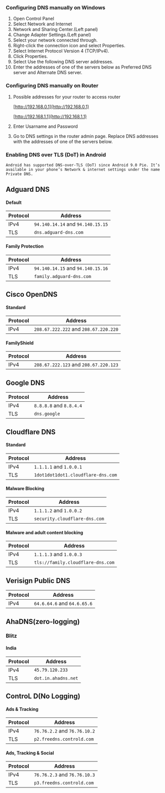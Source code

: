 ### Configuring DNS manually on Windows
   1. Open Control Panel
   2. Select Network and Internet   
   3. Network and Sharing Center.(Left panel)
   4. Change Adapter Settings.(Left panel)
   5. Select your network connected through.
   6. Right-click the connection icon and select Properties.
   7. Select Internet Protocol Version 4 (TCP/IPv4).
   8. Click Properties.
   9. Select Use the following DNS server addresses.
   10. Enter the addresses of one of the servers below as Preferred DNS server and Alternate DNS server.
   
### Configuring DNS manually on Router
1. Possible addresses for your router to access router

   [http://192.168.0.1](http://192.168.0.1)

   [http://192.168.1.1](http://192.168.1.1)

2. Enter Usarname and Password

3. Go to DNS settings in the router admin page. Replace DNS addresses with the addresses of one of the servers below.

### Enabling DNS over TLS (DoT) in Android
    Android has supported DNS-over-TLS (DoT) since Android 9.0 Pie. It’s available in your phone’s Network & internet settings under the name Private DNS.


## Adguard DNS
#### Default
| Protocol  | Address |
| ------------- | ------------- |
| IPv4  | `94.140.14.14` and `94.140.15.15`  |
| TLS  | `dns.adguard-dns.com`  |

#### Family Protection
| Protocol  | Address |
| ------------- | ------------- |
| IPv4  | `94.140.14.15` and `94.140.15.16`|
| TLS  | `family.adguard-dns.com`|


## Cisco OpenDNS
#### Standard
| Protocol  | Address |
| ------------- | ------------- |
| IPv4  | `208.67.222.222` and `208.67.220.220`  |

#### FamilyShield
| Protocol  | Address |
| ------------- | ------------- |
| IPv4 | `208.67.222.123` and `208.67.220.123` |


## Google DNS
| Protocol  | Address |
| ------------- | ------------- |
| IPv4  | `8.8.8.8` and `8.8.4.4` |
| TLS | `dns.google` |

## Cloudflare DNS
#### Standard
| Protocol  | Address |
| ------------- | ------------- |
| IPv4  | `1.1.1.1` and `1.0.0.1` |
| TLS | `1dot1dot1dot1.cloudflare-dns.com` |

#### Malware Blocking
| Protocol  | Address |
| ------------- | ------------- |
| IPv4 | `1.1.1.2` and `1.0.0.2` |
| TLS | `security.cloudflare-dns.com` |

#### Malware and adult content blocking
| Protocol  | Address |
| ------------- | ------------- |
| IPv4 | `1.1.1.3` and `1.0.0.3` |
| TLS | `tls://family.cloudflare-dns.com` |

## Verisign Public DNS
| Protocol  | Address |
| ------------- | ------------- |
| IPv4 | `64.6.64.6` and `64.6.65.6` |


## AhaDNS(zero-logging)
### Blitz
#### India
| Protocol  | Address |
| ------------- | ------------- |
| IPv4 | `45.79.120.233` |
| TLS | `dot.in.ahadns.net` |


## ControL D(No Logging)

#### Ads & Tracking
| Protocol  | Address |
| ------------- | ------------- |
| IPv4 | `76.76.2.2` and `76.76.10.2` |
| TLS | `p2.freedns.controld.com` |

#### Ads, Tracking & Social
| Protocol  | Address |
| ------------- | ------------- |
| IPv4 | `76.76.2.3` and `76.76.10.3` |
| TLS | `p3.freedns.controld.com` |
